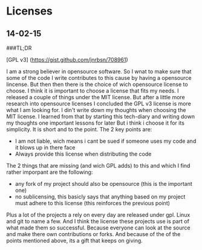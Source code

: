 # Licenses

## 14-02-15

###TL;DR

[GPL v3] (https://gist.github.com/jnrbsn/708961)


I am a strong believer in opensource software. So I wnat to make sure that some of the code I write contributes to this cause by having a opensource lincense. But then
then there is the choice of wich opensource license to choose.  I think it is important to choose a license that fits my needs.
I released a couple of things under the MIT license. But after a little more research into opensource licenses I concluded the GPL v3 license is more what I am looking for.
I din't write down my thoughts when choosing the MIT license. I learned from that by starting this tech-diary and writing down my thoughts one important lessons for later  But i think i choose it for its simplicity. It is short and to the point. The 2 key points are:

- I am not liable, wich means i cant be sued if someone uses my code and it blows up in there face
- Always provide this license when distributing the code

The 2 things that are missing (and wich GPL adds) to this and which I find rather imporpant are the following:

- any fork of my project should also be opensource (this is the important one)
- no sublicensing, this basicly says that anything based on my project must adhere to this license (this reinforces the previous point)

Plus a lot of the projects a rely on every day are released under gpl. Linux and git to name a few.
And I think the license these projects use is part of what made them so successful. Because everyone can look at the source and make there own contributions or forks. And because of the of the points mentioned above, its a gift that keeps on giving.
